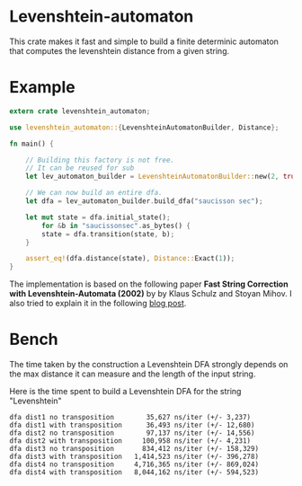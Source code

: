 # Levenshtein-automaton

This crate makes it fast and simple to build a finite determinic automaton that computes
the levenshtein distance from a given string.

# Example

```rust
extern crate levenshtein_automaton;

use levenshtein_automaton::{LevenshteinAutomatonBuilder, Distance};

fn main() {

    // Building this factory is not free.
    // It can be reused for sub
    let lev_automaton_builder = LevenshteinAutomatonBuilder::new(2, true);

    // We can now build an entire dfa.
    let dfa = lev_automaton_builder.build_dfa("saucisson sec");

    let mut state = dfa.initial_state();
        for &b in "saucissonsec".as_bytes() {
        state = dfa.transition(state, b);
    }

    assert_eq!(dfa.distance(state), Distance::Exact(1));
}
```

The implementation is based on the following paper
**Fast String Correction with Levenshtein-Automata (2002)** by by Klaus Schulz and Stoyan Mihov.
I also tried to explain it in the following [blog post](https://fulmicoton.com/posts/levenshtein/).


# Bench


The time taken by the construction a Levenshtein DFA
strongly depends on the max distance it can measure and the length of the input string.

Here is the time spent to build a Levenshtein DFA for the string "Levenshtein"


```ignore
dfa dist1 no transposition        35,627 ns/iter (+/- 3,237)
dfa dist1 with transposition      36,493 ns/iter (+/- 12,680)
dfa dist2 no transposition        97,137 ns/iter (+/- 14,556)
dfa dist2 with transposition     100,958 ns/iter (+/- 4,231)
dfa dist3 no transposition       834,412 ns/iter (+/- 158,329)
dfa dist3 with transposition   1,414,523 ns/iter (+/- 396,278)
dfa dist4 no transposition     4,716,365 ns/iter (+/- 869,024)
dfa dist4 with transposition   8,044,162 ns/iter (+/- 594,523)
```
